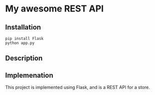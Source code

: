 # My awesome REST API

## Installation

```
pip install Flask
python app.py 
```

## Description

## Implemenation

This project is implemented using Flask, and is a REST API for a store. 
